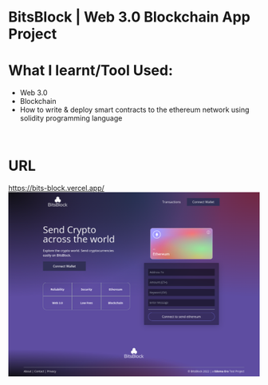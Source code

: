 <!-- @format -->

# BitsBlock | Web 3.0 Blockchain App Project

# What I learnt/Tool Used:

<ul>
<li>Web 3.0</li>
<li>Blockchain</li>
<li>How to write & deploy smart contracts to the ethereum network using solidity programming language</li>
</ul>
<br>

# URL

https://bits-block.vercel.app/
<br>
<img src="./client/src/screencapture-bitsblock-netlify-app-2022-09-24-15_42_19.png">
